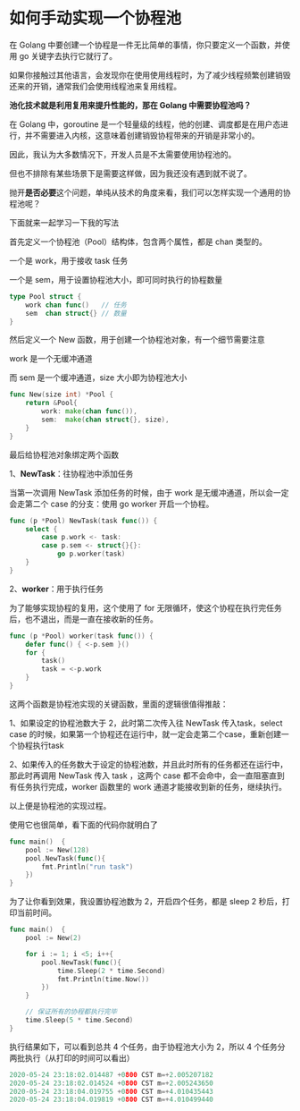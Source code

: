 # 如何手动实现一个协程池

在 Golang 中要创建一个协程是一件无比简单的事情，你只要定义一个函数，并使用 go 关键字去执行它就行了。

如果你接触过其他语言，会发现你在使用使用线程时，为了减少线程频繁创建销毁还来的开销，通常我们会使用线程池来复用线程。

**池化技术就是利用复用来提升性能的，那在 Golang 中需要协程池吗？**

在 Golang 中，goroutine 是一个轻量级的线程，他的创建、调度都是在用户态进行，并不需要进入内核，这意味着创建销毁协程带来的开销是非常小的。

因此，我认为大多数情况下，开发人员是不太需要使用协程池的。

但也不排除有某些场景下是需要这样做，因为我还没有遇到就不说了。

抛开**是否必要**这个问题，单纯从技术的角度来看，我们可以怎样实现一个通用的协程池呢？

下面就来一起学习一下我的写法

首先定义一个协程池（Pool）结构体，包含两个属性，都是 chan 类型的。

一个是 work，用于接收 task 任务

一个是 sem，用于设置协程池大小，即可同时执行的协程数量

```go
type Pool struct {
    work chan func()   // 任务
    sem  chan struct{} // 数量
}
```

然后定义一个 New 函数，用于创建一个协程池对象，有一个细节需要注意

work 是一个无缓冲通道

而 sem 是一个缓冲通道，size 大小即为协程池大小

```go
func New(size int) *Pool {
    return &Pool{
        work: make(chan func()),
        sem:  make(chan struct{}, size),
    }
}
```

最后给协程池对象绑定两个函数

1、**NewTask**：往协程池中添加任务

当第一次调用 NewTask 添加任务的时候，由于 work 是无缓冲通道，所以会一定会走第二个 case 的分支：使用 go worker 开启一个协程。

```go
func (p *Pool) NewTask(task func()) { 
    select {
        case p.work <- task:
        case p.sem <- struct{}{}:
            go p.worker(task)
    }
}
```

2、**worker**：用于执行任务

为了能够实现协程的复用，这个使用了 for 无限循环，使这个协程在执行完任务后，也不退出，而是一直在接收新的任务。

```go
func (p *Pool) worker(task func()) { 
    defer func() { <-p.sem }()
    for {
        task()
        task = <-p.work
    }
}
```

这两个函数是协程池实现的关键函数，里面的逻辑很值得推敲：

1、如果设定的协程池数大于 2，此时第二次传入往 NewTask 传入task，select case 的时候，如果第一个协程还在运行中，就一定会走第二个case，重新创建一个协程执行task

2、如果传入的任务数大于设定的协程池数，并且此时所有的任务都还在运行中，那此时再调用 NewTask 传入 task ，这两个 case 都不会命中，会一直阻塞直到有任务执行完成，worker 函数里的 work 通道才能接收到新的任务，继续执行。

以上便是协程池的实现过程。

使用它也很简单，看下面的代码你就明白了

```go
func main()  {
    pool := New(128)
    pool.NewTask(func(){
        fmt.Println("run task")
    })
}
```

为了让你看到效果，我设置协程池数为 2，开启四个任务，都是 sleep 2 秒后，打印当前时间。

```go
func main()  {
    pool := New(2)

    for i := 1; i <5; i++{
        pool.NewTask(func(){
            time.Sleep(2 * time.Second)
            fmt.Println(time.Now())
        })
    }

    // 保证所有的协程都执行完毕
    time.Sleep(5 * time.Second)
}
```

执行结果如下，可以看到总共 4 个任务，由于协程池大小为 2，所以 4 个任务分两批执行（从打印的时间可以看出）

```go
2020-05-24 23:18:02.014487 +0800 CST m=+2.005207182
2020-05-24 23:18:02.014524 +0800 CST m=+2.005243650
2020-05-24 23:18:04.019755 +0800 CST m=+4.010435443
2020-05-24 23:18:04.019819 +0800 CST m=+4.010499440
```